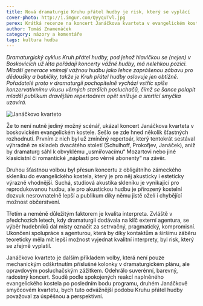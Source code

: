 ```yaml
---
title: Nová dramaturgie Kruhu přátel hudby je risk, který se vyplácí
cover-photo: http://i.imgur.com/QyyquTvl.jpg
perex: Krátká recenze na koncert Janáčkova kvarteta v evangelickém kostele.
author: Tomáš Znamenáček
category: názory a komentáře
tags: kultura hudba
---
```


*Dramaturgický cyklus Kruh přátel hudby, pod jehož hlavičkou se (nejen) v Boskovicích už léta pořádají koncerty vážné hudby, má nelehkou pozici. Mladší generace vnímají vážnou hudbu jako lehce zaprášenou zábavu pro dědoušky a babičky, takže je Kruh přátel hudby oslovuje jen obtížně. Pořadatelé proto v dramaturgii pochopitelně vychází vstříc spíše konzervativnímu vkusu věrných starších posluchačů, čímž se šance polapit mladší publikum dravějším repertoárem opět snižuje a smrtící smyčka uzavírá.*

<img src="http://i.imgur.com/QyyquTv.jpg" alt="Janáčkovo kvarteto" class="img-responsive img-popup" data-author="Ivo Legner">

Že to není nutně jediný možný scénář, ukázal koncert Janáčkova kvarteta v boskovickém evangelickém kostele. Sešlo se zde hned několik šťastných rozhodnutí. Prvním z nich byl už zmíněný repertoár, který tentokrát sestával výhradně ze skladeb dvacátého století (Schulhoff, Prokofjev, Janáček), aniž by dramaturg sáhl k obvyklému „usmiřovacímu“ Mozartovi nebo jiné klasicistní či romantické „náplasti pro věrné abonenty“ na závěr.

Druhou šťastnou volbou byl přesun koncertu z obligátního zámeckého skleníku do evangelického kostela, který je pro něj akusticky i esteticky výrazně vhodnější. Suchá, studiová akustika skleníku je vynikající pro reprodukovanou hudbu, ale pro akustickou hudbu je přirozený kostelní dozvuk nesrovnatelně lepší a publikum díky němu jistě oželí i chybějící možnost občerstvení.

Třetím a neméně důležitým faktorem je kvalita interpreta. Zvláště v předchozích letech, kdy dramaturgii dodávala na klíč externí agentura, se výběr hudebníků dal místy označit za setrvačný, pragmatický, kompromisní. Ukončení spolupráce s agenturou, která by díky kontaktům a širšímu záběru teoreticky měla mít lepší možnost vyjednat kvalitní interprety, byl risk, který se zřejmě vyplatil.

Janáčkovo kvarteto je dalším příkladem volby, která není pouze mechanickým odškrtnutím příslušné kolonky v dramaturgickém plánu, ale opravdovým posluchačským zážitkem. Odehrálo suverénní, barevný, radostný koncert. Soudě podle spokojených reakcí naplněného evangelického kostela po posledním bodu programu, druhém Janáčkově smyčcovém kvartetu, bych tuto odvážnější podobu Kruhu přátel hudby považoval za úspěšnou a perspektivní.
